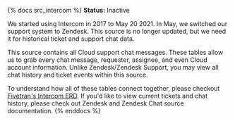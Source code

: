 {% docs src_intercom %}
**Status:** Inactive

We started using Intercom in 2017 to May 20 2021. In May, we switched our support system to Zendesk. This source is no longer updated, but we need it for historical ticket and support chat data.

This source contains all Cloud support chat messages. These tables allow us to grab every chat message, requester, assignee, and even Cloud account information. Unlike Zendesk/Zendesk Support, you may view all chat history and ticket events within this source.

To understand how all of these tables connect together, please checkout [Fivetran's Intercom ERD](https://docs.google.com/presentation/d/1K3HTGqNQ-neUNeTtjJq42RHBV68_4FuXFp8X81zJ5Xo/). If you'd like to view current tickets and chat history, please check out Zendesk and Zendesk Chat source documentation.
{% enddocs %}